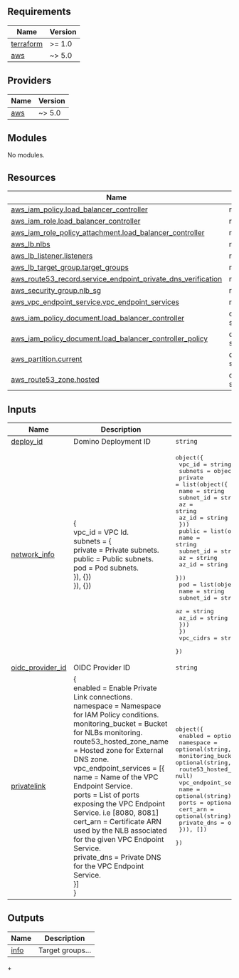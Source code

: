 <!-- BEGINNING OF PRE-COMMIT-TERRAFORM DOCS HOOK -->
## Requirements

| Name | Version |
|------|---------|
| <a name="requirement_terraform"></a> [terraform](#requirement\_terraform) | >= 1.0 |
| <a name="requirement_aws"></a> [aws](#requirement\_aws) | ~> 5.0 |

## Providers

| Name | Version |
|------|---------|
| <a name="provider_aws"></a> [aws](#provider\_aws) | ~> 5.0 |

## Modules

No modules.

## Resources

| Name | Type |
|------|------|
| [aws_iam_policy.load_balancer_controller](https://registry.terraform.io/providers/hashicorp/aws/latest/docs/resources/iam_policy) | resource |
| [aws_iam_role.load_balancer_controller](https://registry.terraform.io/providers/hashicorp/aws/latest/docs/resources/iam_role) | resource |
| [aws_iam_role_policy_attachment.load_balancer_controller](https://registry.terraform.io/providers/hashicorp/aws/latest/docs/resources/iam_role_policy_attachment) | resource |
| [aws_lb.nlbs](https://registry.terraform.io/providers/hashicorp/aws/latest/docs/resources/lb) | resource |
| [aws_lb_listener.listeners](https://registry.terraform.io/providers/hashicorp/aws/latest/docs/resources/lb_listener) | resource |
| [aws_lb_target_group.target_groups](https://registry.terraform.io/providers/hashicorp/aws/latest/docs/resources/lb_target_group) | resource |
| [aws_route53_record.service_endpoint_private_dns_verification](https://registry.terraform.io/providers/hashicorp/aws/latest/docs/resources/route53_record) | resource |
| [aws_security_group.nlb_sg](https://registry.terraform.io/providers/hashicorp/aws/latest/docs/resources/security_group) | resource |
| [aws_vpc_endpoint_service.vpc_endpoint_services](https://registry.terraform.io/providers/hashicorp/aws/latest/docs/resources/vpc_endpoint_service) | resource |
| [aws_iam_policy_document.load_balancer_controller](https://registry.terraform.io/providers/hashicorp/aws/latest/docs/data-sources/iam_policy_document) | data source |
| [aws_iam_policy_document.load_balancer_controller_policy](https://registry.terraform.io/providers/hashicorp/aws/latest/docs/data-sources/iam_policy_document) | data source |
| [aws_partition.current](https://registry.terraform.io/providers/hashicorp/aws/latest/docs/data-sources/partition) | data source |
| [aws_route53_zone.hosted](https://registry.terraform.io/providers/hashicorp/aws/latest/docs/data-sources/route53_zone) | data source |

## Inputs

| Name | Description | Type | Default | Required |
|------|-------------|------|---------|:--------:|
| <a name="input_deploy_id"></a> [deploy\_id](#input\_deploy\_id) | Domino Deployment ID | `string` | n/a | yes |
| <a name="input_network_info"></a> [network\_info](#input\_network\_info) | {<br>      vpc\_id = VPC Id.<br>      subnets = {<br>        private = Private subnets.<br>        public  = Public subnets.<br>        pod     = Pod subnets.<br>      }), {})<br>    }), {}) | <pre>object({<br>    vpc_id = string<br>    subnets = object({<br>      private = list(object({<br>        name      = string<br>        subnet_id = string<br>        az        = string<br>        az_id     = string<br>      }))<br>      public = list(object({<br>        name      = string<br>        subnet_id = string<br>        az        = string<br>        az_id     = string<br>      }))<br>      pod = list(object({<br>        name      = string<br>        subnet_id = string<br>        az        = string<br>        az_id     = string<br>      }))<br>    })<br>    vpc_cidrs = string<br>  })</pre> | n/a | yes |
| <a name="input_oidc_provider_id"></a> [oidc\_provider\_id](#input\_oidc\_provider\_id) | OIDC Provider ID | `string` | n/a | yes |
| <a name="input_privatelink"></a> [privatelink](#input\_privatelink) | {<br>      enabled = Enable Private Link connections.<br>      namespace = Namespace for IAM Policy conditions.<br>      monitoring\_bucket = Bucket for NLBs monitoring.<br>      route53\_hosted\_zone\_name = Hosted zone for External DNS zone.<br>      vpc\_endpoint\_services = [{<br>        name      = Name of the VPC Endpoint Service.<br>        ports     = List of ports exposing the VPC Endpoint Service. i.e [8080, 8081]<br>        cert\_arn  = Certificate ARN used by the NLB associated for the given VPC Endpoint Service.<br>        private\_dns = Private DNS for the VPC Endpoint Service.<br>      }]<br>    } | <pre>object({<br>    enabled                  = optional(bool, false)<br>    namespace                = optional(string, "domino-platform")<br>    monitoring_bucket        = optional(string, null)<br>    route53_hosted_zone_name = optional(string, null)<br>    vpc_endpoint_services = optional(list(object({<br>      name        = optional(string)<br>      ports       = optional(list(number))<br>      cert_arn    = optional(string)<br>      private_dns = optional(string)<br>    })), [])<br>  })</pre> | `{}` | no |

## Outputs

| Name | Description |
|------|-------------|
| <a name="output_info"></a> [info](#output\_info) | Target groups... |
+<!-- END OF PRE-COMMIT-TERRAFORM DOCS HOOK -->
